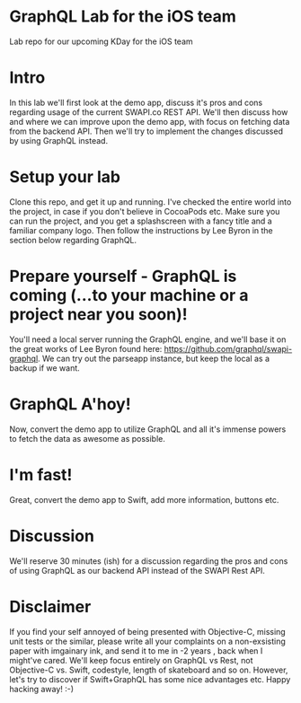 # GraphQL Lab for the iOS team
Lab repo for our upcoming KDay for the iOS team

# Intro
In this lab we'll first look at the demo app, discuss it's pros and cons regarding usage of the current SWAPI.co REST API. We'll then discuss how and where we can improve upon the demo app, with focus on fetching data from the backend API. Then we'll try to implement the changes discussed by using GraphQL instead.

# Setup your lab
Clone this repo, and get it up and running. I've checked the entire world into the project, in case if you don't believe in CocoaPods etc.
Make sure you can run the project, and you get a splashscreen with a fancy title and a familiar company logo.
Then follow the instructions by Lee Byron in the section below regarding GraphQL.

# Prepare yourself - GraphQL is coming (...to your machine or a project near you soon)!
You'll need a local server running the GraphQL engine, and we'll base it on the great works of Lee Byron found here: https://github.com/graphql/swapi-graphql. We can try out the parseapp instance, but keep the local as a backup if we want.

# GraphQL A'hoy!
Now, convert the demo app to utilize GraphQL and all it's immense powers to fetch the data as awesome as possible.

# I'm fast!
Great, convert the demo app to Swift, add more information, buttons etc.

# Discussion
We'll reserve 30 minutes (ish) for a discussion regarding the pros and cons of using GraphQL as our backend API instead of the SWAPI Rest API.

# Disclaimer
If you find your self annoyed of being presented with Objective-C, missing unit tests or the similar, please write all your complaints on a non-exsisting paper with imgainary ink, and send it to me in -2 years , back when I might've cared. We'll keep focus entirely on GraphQL vs Rest, not Objective-C vs. Swift, codestyle, length of skateboard and so on. 
However, let's try to discover if Swift+GraphQL has some nice advantages etc. Happy hacking away! :-)
